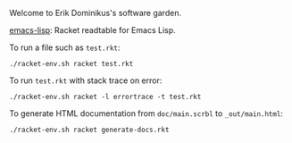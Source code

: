 Welcome to Erik Dominikus's software garden.

[emacs-lisp](emacs-lisp): Racket readtable for Emacs Lisp.

To run a file such as `test.rkt`:

```
./racket-env.sh racket test.rkt
```

To run `test.rkt` with stack trace on error:

```
./racket-env.sh racket -l errortrace -t test.rkt
```

To generate HTML documentation from `doc/main.scrbl` to `_out/main.html`:

```
./racket-env.sh racket generate-docs.rkt
```
